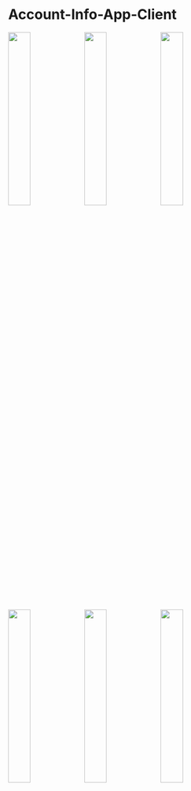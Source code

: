 # Account-Info-App-Client

<div>
  <img src="https://user-images.githubusercontent.com/66061268/222962708-5dfe2170-7f68-4fd5-9bfc-152f53be3f20.jpg" width="30%"/>
  <img src="https://user-images.githubusercontent.com/66061268/222964322-ee2d0764-63c0-4399-9fb3-3b3d4ebdd689.jpeg" width="30%"/>
  <img src="https://user-images.githubusercontent.com/66061268/222962702-b77c44cc-645d-4083-9b4d-dcb73fae1ae0.jpg" width="30%"/>
  <img src="https://user-images.githubusercontent.com/66061268/222962710-bd0a5e5a-f662-490f-a93a-56cacae0b3cd.jpg" width="30%"/>
  <img src="https://user-images.githubusercontent.com/66061268/222962713-1ead8e54-77c3-4ba9-89e1-cc2f5f6b15a5.jpg" width="30%"/>
  <img src="https://user-images.githubusercontent.com/66061268/222962716-8a7dbc25-b272-41ba-b88b-7464c8e0f421.jpg" width="30%"/>
</div>
